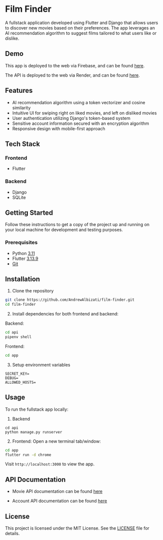 # Film Finder
A fullstack application developed using Flutter and Django that allows users to discover new movies based on their preferences. The app leverages an AI recommendation algorithm to suggest films tailored to what users like or dislike.

## Demo
This app is deployed to the web via Firebase, and can be found [here](https://film-finder-dd678.firebaseapp.com/).

The API is deployed to the web via Render, and can be found [here](https://film-finder-up8b.onrender.com/api/).

## Features
- AI recommendation algorithm using a token vectorizer and cosine similarity
- Intuitive UI for swiping right on liked movies, and left on disliked movies
- User authentication utilizing Django's token-based system
- Sensitive account information secured with an encryption algorithm
- Responsive design with mobile-first approach

## Tech Stack
### Frontend
- Flutter

### Backend
- Django
- SQLite

## Getting Started
Follow these instructions to get a copy of the project up and running on your local machine for development and testing purposes.

### Prerequisites
- Python [3.11](https://www.python.org/downloads/release/python-3110/)
- Flutter [3.13.9](https://docs.flutter.dev/release/archive)
- [Git](https://git-scm.com/downloads)

## Installation
1. Clone the repository
```bash
git clone https://github.com/AndrewAlbizati/film-finder.git
cd film-finder
```

2. Install dependencies for both frontend and backend:

Backend:
```bash
cd api
pipenv shell
```

Frontend:
```bash
cd app
```

3. Setup environment variables
```
SECRET_KEY=
DEBUG=
ALLOWED_HOSTS=
```


## Usage
To run the fullstack app locally:
1. Backend
```
cd api
python manage.py runserver
```

2. Frontend: Open a new terminal tab/window:
```bash
cd app
flutter run -d chrome
```

Visit `http://localhost:3000` to view the app.

## API Documentation
- Movie API documentation can be found [here](https://film-finder-up8b.onrender.com/api/movie/)

- Account API documentation can be found [here](https://film-finder-up8b.onrender.com/api/account/)

## License
This project is licensed under the MIT License. See the [LICENSE](./LICENSE) file for details.
